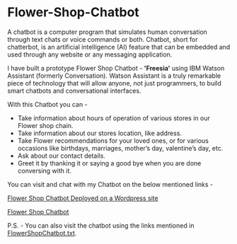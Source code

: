 # Flower-Shop-Chatbot

A chatbot is a computer program that simulates human conversation through text chats or voice commands or both. Chatbot, short for chatterbot, is an artificial intelligence (AI) feature that can be embedded and used through any website or any messaging application.

I have built a prototype Flower Shop Chatbot - **'Freesia'** using IBM Watson Assistant (formerly Conversation). Watson Assistant is a truly remarkable piece of technology that will allow anyone, not just programmers, to build smart chatbots and conversational interfaces.

With this Chatbot you can -
* Take information about hours of operation of various stores in our Flower shop chain.
* Take information about our stores location, like address.
* Take Flower recommendations for your loved ones, or for various occasions like birthdays, marriages, mother’s day, valentine’s day, etc.
* Ask about our contact	details.
* Greet it by thanking it or saying a good bye when you are done conversing with it. 

You can visit and chat with my Chatbot on the below mentioned links -

[Flower Shop Chatbot Deployed on a Wordpress site](https://sakshilverma.intelaedu.com/)

[Flower Shop Chatbot](https://web-chat.global.assistant.watson.cloud.ibm.com/preview.html?region=jp-tok&integrationID=f23b91e6-91aa-4802-ad3c-be4f559f0036&serviceInstanceID=d01f0cff-2b8f-4972-a43e-a0d0b8746900)

P.S. - You can also visit the chatbot using the links mentioned in [FlowerShopChatbot.txt](https://github.com/sakshilverma/Flower-Shop-Chatbot/blob/main/FlowerShopChatbot.txt).
